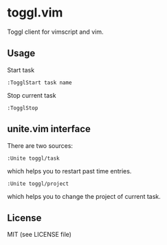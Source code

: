 toggl.vim
=========

Toggl client for vimscript and vim.

Usage
-----
Start task

```vim
:TogglStart task name
```

Stop current task

```vim
:TogglStop
```

unite.vim interface
--------------------

There are two sources:

```vim
:Unite toggl/task
```

which helps you to restart past time entries.

```vim
:Unite toggl/project
```

which helps you to change the project of current task.


License
-------
MIT (see LICENSE file)
